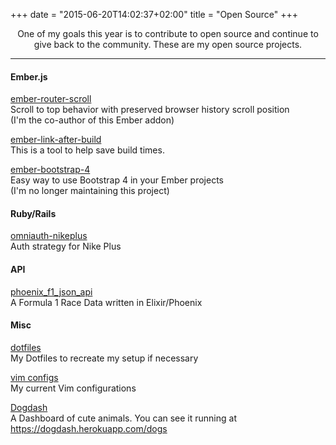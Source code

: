 +++
date = "2015-06-20T14:02:37+02:00"
title = "Open Source"
+++
<center>
One of my goals this year is to contribute to open source and continue to give back to the community.
These are my open source projects.
</center>

***
#### Ember.js

[ember-router-scroll](https://github.com/dollarshaveclub/ember-router-scroll)  
Scroll to top behavior with preserved browser history scroll position  
(I'm the co-author of this Ember addon)

[ember-link-after-build](https://github.com/dollarshaveclub/ember-link-after-build)  
This is a tool to help save build times.

[ember-bootstrap-4](https://github.com/bennycwong/ember-bootstrap-4)  
Easy way to use Bootstrap 4 in your Ember projects  
(I'm no longer maintaining this project)


#### Ruby/Rails
[omniauth-nikeplus](https://github.com/bennycwong/omniauth-nikeplus)  
Auth strategy for Nike Plus

#### API

[phoenix_f1_json_api](https://github.com/bennycwong/phoenix_f1_json_api)  
A Formula 1 Race Data written in Elixir/Phoenix

#### Misc

[dotfiles](https://github.com/bennycwong/dotfiles)  
My Dotfiles to recreate my setup if necessary

[vim configs](https://github.com/bennycwong/.vim)  
My current Vim configurations

[Dogdash](https://github.com/bennycwong/dogdash)  
A Dashboard of cute animals. You can see it running at https://dogdash.herokuapp.com/dogs

